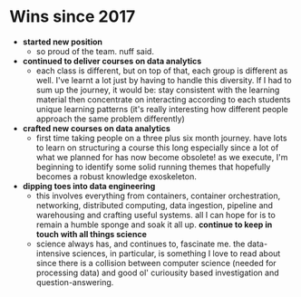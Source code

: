 # Wins since 2017

- **started new position**
  - so proud of the team. nuff said. 
- **continued to deliver courses on data analytics** 
  - each class is different, but on top of that, each group is different as well. I've learnt a lot just by having to handle this diversity. If I had to sum up the journey, it would be: stay consistent with the learning material then concentrate on interacting according to each students unique learning patterns (it's really interesting how different people approach the same problem differently) 
- **crafted new courses on data analytics**
  - first time taking people on a three plus six month journey. have lots to learn on structuring a course this long especially since a lot of what we planned for has now become obsolete! as we execute, I'm beginning to identify some solid running themes that hopefully becomes a robust knowledge exoskeleton.   
- **dipping toes into data engineering**
  - this involves everything from containers, container orchestration, networking, distributed computing, data ingestion, pipeline and warehousing and crafting useful systems. all I can hope for is to remain a humble sponge and soak it all up. 
**continue to keep in touch with all things science**
  - science always has, and continues to, fascinate me. the data-intensive sciences, in particular, is something I love to read about since there is a collision between computer science (needed for processing data) and good ol' curiousity based investigation and question-answering. 
